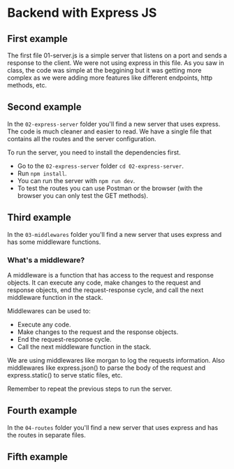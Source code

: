 # Backend with Express JS 

## First example
The first file 01-server.js is a simple server that listens on a port and sends a response to the client. We were not using express in this file.
As you saw in class, the code was simple at the beggining but it was getting more complex as we were adding more features like different endpoints, http methods, etc.

## Second example 
In the `02-express-server` folder you'll find a new server that uses express. The code is much cleaner and easier to read. We have a single file that contains all the routes and the server configuration.

To run the server, you need to install the dependencies first. 
- Go to the `02-express-server` folder `cd 02-express-server`.
- Run `npm install`. 
- You can run the server with `npm run dev`.
- To test the routes you can use Postman or the browser (with the browser you can only test the GET methods).

## Third example
In the `03-middlewares` folder you'll find a new server that uses express and has some middleware functions. 

### What's a middleware?
A middleware is a function that has access to the request and response objects. It can execute any code, make changes to the request and response objects, end the request-response cycle, and call the next middleware function in the stack.

Middlewares can be used to:
- Execute any code.
- Make changes to the request and the response objects.
- End the request-response cycle.
- Call the next middleware function in the stack.

We are using middlewares like morgan to log the requests information.
Also middlewares like express.json() to parse the body of the request and express.static() to serve static files, etc.

Remember to repeat the previous steps to run the server.

## Fourth example

In the `04-routes` folder you'll find a new server that uses express and has the routes in separate files.


## Fifth example
